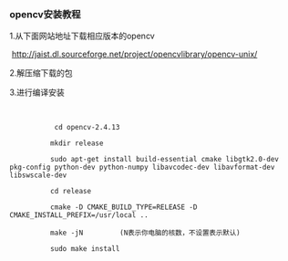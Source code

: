 ### opencv安装教程

1.从下面网站地址下载相应版本的opencv

​           http://jaist.dl.sourceforge.net/project/opencvlibrary/opencv-unix/

2.解压缩下载的包

3.进行编译安装

​          

```
           cd opencv-2.4.13

​		   mkdir release 

​          sudo apt-get install build-essential cmake libgtk2.0-dev pkg-config python-dev python-numpy libavcodec-dev libavformat-dev libswscale-dev

​          cd release 

​          cmake -D CMAKE_BUILD_TYPE=RELEASE -D CMAKE_INSTALL_PREFIX=/usr/local ..

​          make -jN         (N表示你电脑的核数，不设置表示默认)

​          sudo make install 
```

